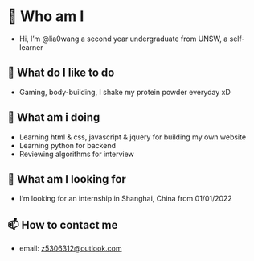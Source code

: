 # 👋  Who am I
- Hi, I’m @lia0wang a second year undergraduate from UNSW, a self-learner
## 👀  What do I like to do
- Gaming, body-building, I shake my protein powder everyday xD
## 🌱  What am i doing
- Learning html & css, javascript & jquery for building my own website
- Learning python for backend
- Reviewing algorithms for interview
## 💞️  What am I looking for
- I’m looking for an internship in Shanghai, China from 01/01/2022
## 📫  How to contact me
- email: z5306312@outlook.com

<!---
lia0wang/lia0wang is a ✨ special ✨ repository because its `README.md` (this file) appears on your GitHub profile.
You can click the Preview link to take a look at your changes.
--->
